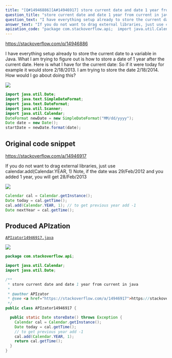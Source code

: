 ```yaml
---
title: "[Q#14946886][A#14946917] store current date and date 1 year from current in java"
question_title: "store current date and date 1 year from current in java"
question_text: "I have everything setup already to store the current date to a variable in Java.  What I am trying to figure out is how to store a date of 1 year after the current date. Here is what I have for the current date: So if it were today for example it would store 2/18/2013.  I am trying to store the date 2/18/2014.  How would I go about doing this?"
answer_text: "If you do not want to drag external libraries, just use calendar.add(Calendar.YEAR, 1) Note, if the date was 29/Feb/2012 and you added 1 year, you will get 28/Feb/2013"
apization_code: "package com.stackoverflow.api;  import java.util.Calendar; import java.util.Date;  /**  * store current date and date 1 year from current in java  *  * @author APIzator  * @see <a href=\"https://stackoverflow.com/a/14946917\">https://stackoverflow.com/a/14946917</a>  */ public class APIzator14946917 {    public static Date storeDate() throws Exception {     Calendar cal = Calendar.getInstance();     Date today = cal.getTime();     // to get previous year add -1     cal.add(Calendar.YEAR, 1);     return cal.getTime();   } }"
---
```


https://stackoverflow.com/q/14946886

I have everything setup already to store the current date to a variable in Java.  What I am trying to figure out is how to store a date of 1 year after the current date.
Here is what I have for the current date:
So if it were today for example it would store 2/18/2013.  I am trying to store the date 2/18/2014.  How would I go about doing this?


<div class="code-logo"><img src="/stackoverflow.png" /></div>

```java
import java.util.Date;
import java.text.SimpleDateFormat;
import java.text.DateFormat;
import java.util.Scanner;
import java.util.Calendar;
DateFormat newDate = new SimpleDateFormat("MM/dd/yyyy");
Date date = new Date();
startDate = newDate.format(date);
```


## Original code snippet

https://stackoverflow.com/a/14946917

If you do not want to drag external libraries, just use calendar.add(Calendar.YEAR, 1)
Note, if the date was 29/Feb/2012 and you added 1 year, you will get 28/Feb/2013

<div class="code-logo"><img src="/stackoverflow.png" /></div>

```java
Calendar cal = Calendar.getInstance();
Date today = cal.getTime();
cal.add(Calendar.YEAR, 1); // to get previous year add -1
Date nextYear = cal.getTime();
```

## Produced APIzation

[`APIzator14946917.java`](https://github.com/pasqualesalza/apization-temp/raw/main/data/search/APIzator14946917.java)

<div class="code-logo"><img src="/apizator.png" /></div>

```java
package com.stackoverflow.api;

import java.util.Calendar;
import java.util.Date;

/**
 * store current date and date 1 year from current in java
 *
 * @author APIzator
 * @see <a href="https://stackoverflow.com/a/14946917">https://stackoverflow.com/a/14946917</a>
 */
public class APIzator14946917 {

  public static Date storeDate() throws Exception {
    Calendar cal = Calendar.getInstance();
    Date today = cal.getTime();
    // to get previous year add -1
    cal.add(Calendar.YEAR, 1);
    return cal.getTime();
  }
}

```